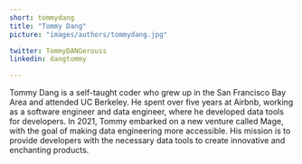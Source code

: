 ```yaml
---
short: tommydang
title: "Tommy Dang"
picture: "images/authors/tommydang.jpg"

twitter: TommyDANGerouss
linkedin: dangtommy

---
```


Tommy Dang is a self-taught coder who grew up in the San Francisco Bay Area and attended UC Berkeley. He spent over five years at Airbnb, working as a software engineer and data engineer, where he developed data tools for developers. In 2021, Tommy embarked on a new venture called Mage, with the goal of making data engineering more accessible. His mission is to provide developers with the necessary data tools to create innovative and enchanting products.
